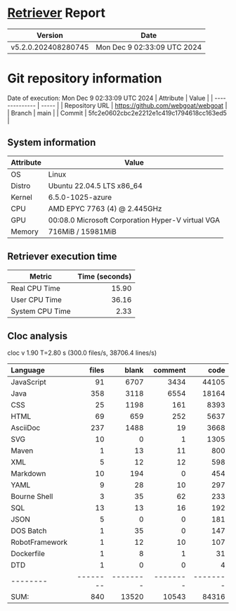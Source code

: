 # [Retriever](https://github.com/PalladioSimulator/Palladio-ReverseEngineering-Retriever) Report
| Version | Date |
| ------- | ---- |
| v5.2.0.202408280745 | Mon Dec  9 02:33:09 UTC 2024 |

# Git repository information
Date of execution: Mon Dec  9 02:33:09 UTC 2024
|    Attribute   | Value |
| -------------- | ----- |
| Repository URL | https://github.com/webgoat/webgoat |
| Branch         | main |
| Commit         | 5fc2e0602cbc2e2212e1c419c1794618cc163ed5 |


## System information
| Attribute | Value |
| --------- | ----- |
| OS | Linux  |
| Distro | Ubuntu 22.04.5 LTS x86_64  |
| Kernel | 6.5.0-1025-azure  |
| CPU | AMD EPYC 7763 (4) @ 2.445GHz  |
| GPU | 00:08.0 Microsoft Corporation Hyper-V virtual VGA  |
| Memory | 716MiB / 15981MiB  |

## Retriever execution time
| Metric | Time (seconds) |
| --- | ---: |
| Real CPU Time | 15.90 |
| User CPU Time | 36.16 |
| System CPU Time | 2.33 |
<!--
Explainations:
- __Real CPU Time__: actual time the command has run (can be less than total time spent in user and system mode for multi-threaded processes)
- __User CPU Time__: time the command has spent running in user mode
- __System CPU Time__: time the command has spent running in system or kernel mode
-->

## Cloc analysis
cloc v 1.90  T=2.80 s (300.0 files/s, 38706.4 lines/s)

Language|files|blank|comment|code
:-------|-------:|-------:|-------:|-------:
JavaScript|91|6707|3434|44105
Java|358|3118|6554|18164
CSS|25|1198|161|8393
HTML|69|659|252|5637
AsciiDoc|237|1488|19|3668
SVG|10|0|1|1305
Maven|1|13|11|800
XML|5|12|12|598
Markdown|10|194|0|454
YAML|9|28|10|297
Bourne Shell|3|35|62|233
SQL|13|13|16|192
JSON|5|0|0|181
DOS Batch|1|35|0|147
RobotFramework|1|12|10|107
Dockerfile|1|8|1|31
DTD|1|0|0|4
--------|--------|--------|--------|--------
SUM:|840|13520|10543|84316
